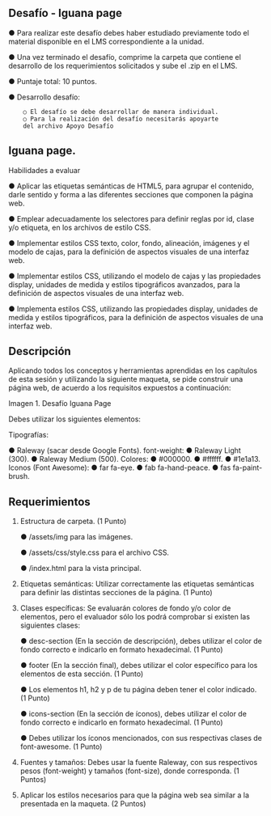 
Desafío - Iguana page
-

● Para realizar este desafío debes haber estudiado previamente todo el material disponible en el LMS correspondiente a la unidad.

● Una vez terminado el desafío, comprime la carpeta que contiene el desarrollo de los requerimientos solicitados y sube el .zip en el LMS.

● Puntaje total: 10 puntos.

● Desarrollo desafío:
        
        ○ El desafío se debe desarrollar de manera individual.
        ○ Para la realización del desafío necesitarás apoyarte 
        del archivo Apoyo Desafío


Iguana page.
-

Habilidades a evaluar
    
● Aplicar las etiquetas semánticas de HTML5, para agrupar el contenido, darle sentido y forma a las diferentes secciones que componen la página web.

● Emplear adecuadamente los selectores para definir reglas por id, clase y/o etiqueta, en los archivos de estilo CSS.


● Implementar estilos CSS texto, color, fondo, alineación, imágenes y el modelo de cajas, para la definición de aspectos visuales de una interfaz web. 

● Implementar estilos CSS, utilizando el modelo de cajas y las propiedades display, unidades de medida y estilos tipográficos avanzados, para la definición de aspectos visuales de una interfaz web.

● Implementa estilos CSS, utilizando las propiedades display, unidades de medida y estilos tipográficos, para la definición de aspectos visuales de una interfaz web.


Descripción
-
Aplicando todos los conceptos y herramientas aprendidas en los capítulos de esta sesión y utilizando la siguiente maqueta, se pide construir una página web, de acuerdo a los requisitos expuestos a continuación:


Imagen 1. Desafío Iguana Page


Debes utilizar los siguientes elementos:

Tipografías:
    
● Raleway (sacar desde Google Fonts).
    font-weight:
            ● Raleway Light (300).
            ● Raleway Medium (500).
    Colores:
            ● #000000.
            ● #ffffff.
            ● #1e1a13.
    Iconos (Font Awesome):
            ● far fa-eye.
            ● fab fa-hand-peace.
            ● fas fa-paint-brush.


Requerimientos
-
1. Estructura de carpeta. (1 Punto)
    
    ● /assets/img para las imágenes.

    ● /assets/css/style.css para el archivo CSS.

    ● /index.html para la vista principal.

2. Etiquetas semánticas: Utilizar correctamente las etiquetas semánticas para definir las distintas secciones de la página. (1 Punto)


3. Clases específicas: Se evaluarán colores de fondo y/o color de elementos, pero el evaluador sólo los podrá comprobar si existen las siguientes clases: 

    ● desc-section (En la sección de descripción), debes utilizar el color de fondo correcto e indicarlo en formato hexadecimal. (1 Punto)

    ● footer (En la sección final), debes utilizar el color específico para los elementos de esta sección. (1 Punto)

    ● Los elementos h1, h2 y p de tu página deben tener el color indicado. (1 Punto)

    ● icons-section (En la sección de íconos), debes utilizar el color de fondo correcto e indicarlo en formato hexadecimal. (1 Punto)

    ● Debes utilizar los íconos mencionados, con sus respectivas clases de font-awesome. (1 Punto)


4. Fuentes y tamaños: Debes usar la fuente Raleway, con sus respectivos pesos (font-weight) y tamaños (font-size), donde corresponda. (1 Puntos)

5. Aplicar los estilos necesarios para que la página web sea similar a la presentada en la maqueta. (2 Puntos)


